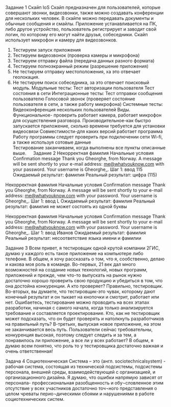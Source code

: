 Задание 1
Скайп IoS
Скайп предназначен для пользователей, которые совершают звонки, видеозвонки, также можно создавать конференции для нескольких человек. В скайпе можно передавать документы и обычные сообщения и смайлы. Приложение устанавливается на ПК, либо другое устройство, пользователь регистрирует и заводит свой логин, по которому его могут найти друзья, собеседники. Скайп использует микрофон и камеру для видеозвонков. 
1.	Тестируем запуск приложения
2.	Тестируем видеозвонок (проверка камеры и микрофона)
3.	Тестируем отправку файла (передача данных разного формата)
4.	Тестируем полноэкранный режим (разрешение приложения)
5.	Не тестируем отправку местоположения, ха это отвечает геолокация.
6.	Не тестируем поиск собеседника, за это отвечает поисковый модуль. 
Модульные тесты: 
Тест авторизации пользователя
Тест состояния в сети
Интеграционные тесты:
Тест отправки сообщения пользователю
Голосовой звонок (проверяет состояние пользователя в сети, а также работу микрофона) 
Системные тесты:
Видеоконференция нескольких пользователей 
Виды.
Функциональное- проверить работает камера, работает микрофон для осуществления разговора.
Производительное-как быстро запускается приложение, сколько времени требуется для установки видеосвязи
Совместимости-для каких версий работает программа
Работу программы следует проверить при подключении сети Wi-fi, а также используя сотовые данные   
Тестирование заканчиваем, когда выполнены все пункты описанные выше.
 
Задание 2
Некорректная фамилия
Начальные условия
Confirmation message
Thank you Gheorghe, from Norway.
A message will be sent shortly to your e-mail address: me@whatyouknow.com with your password.
Your username is Gheorghe_.
Шаг 1: ввод 115
Ожидаемый результат: фамилия
Реальный результат: цифра (115)

Некорректная фамилия
Начальные условия
Confirmation message
Thank you Gheorghe, from Norway.
A message will be sent shortly to your e-mail address: me@whatyouknow.com with your password.
Your username is Gheorghe_.
Шаг 1: ввод L
Ожидаемый результат: фамилия
Реальный результат: фамилия не может состоять из одной буквы

Некорректная фамилия
Начальные условия
Confirmation message
Thank you Gheorghe, from Norway.
A message will be sent shortly to your e-mail address: me@whatyouknow.com with your password.
Your username is Gheorghe_.
Шаг 1: ввод Иванов
Ожидаемый результат: фамилия
Реальный результат: несоответствие языка имени и фамилии

Задание 3
Всем привет, я тестировщик одной крутой компании 2ГИС, думаю у каждого есть такое приложение на компьютере либо телефоне. В общем, я хочу рассказать о том, что я, сообственно, делаю и какова моя роль в команде. 
Во-первых, 21 век дал много возможностей на создание новых технологий, новых программ, приложений и прежде, чем что-то выпускать на рынок нужно достаточно хорошо проверить свою продукцию и убедиться в том, что она достойна конкуренции. А кто проверяет? Правильно, тестировщик. 
Во-вторых, вы думаете, что тестировщик-это чувак, которому дают конечный результат и он тыкает на кнопочки и смотрит, работает или нет. Ошибаетесь, тестирование можно проводить на всех этапах разработки, начиная с самого начала, когда только анализируется требование и составляется проектирование. Кто, как не тестировщик может подсказать, что он будет проверять и натолкнуть разработчиков на правильный путь? 
В-третьих, выпуская новое приложение, на этом не заканчивается весь путь. Пользователи сейчас требовательны, конкуренция высокая, поэтому следует следить и за тем, а понравилось ли приложение, а все ли у всех работает? 
В общем, я думаю всем понятно, что роль то у тестировщика достаточно важная и очень ответственная! 

Задача 4
Социотехническая Система – это (англ. sociotechnicalsystem) - рабочая система, состоящая из технической подсистемы, подсистемы персонала, внешней среды, взаимодействующей с организацией, и организационного дизайна. 
Я думаю, что ошибки напрямую зависят от персонала- профессиональная разобщенность и обу¬словленное этим отсутствие у всех участников достаточно точ¬ного представления о целом чреваты перио¬дическими сбоями и нарушениями в работе социотехнических систем.



